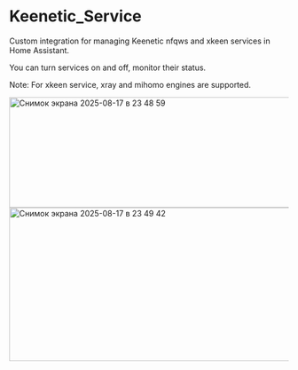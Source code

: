 # Keenetic_Service
Custom integration for managing Keenetic nfqws and xkeen services in Home Assistant.

You can turn services on and off, monitor their status.

Note: For xkeen service, xray and mihomo engines are supported.

<img width="771" height="199" alt="Снимок экрана 2025-08-17 в 23 48 59" src="https://github.com/user-attachments/assets/db5d314f-0196-4739-a5f2-ab0712d0530e" />

<img width="919" height="277" alt="Снимок экрана 2025-08-17 в 23 49 42" src="https://github.com/user-attachments/assets/62aa8a87-00bd-4a1a-bc51-0521e370d3a3" />

